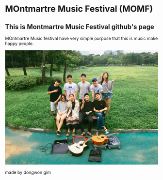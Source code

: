 # MOntmartre Music Festival (MOMF)

## This is Montmartre Music Festival github's page

MOntmartre Music festival have very simple purpose that this is music make happy people.

![group picture](./image/IMG_2705.jpg)

made by dongwon gim
